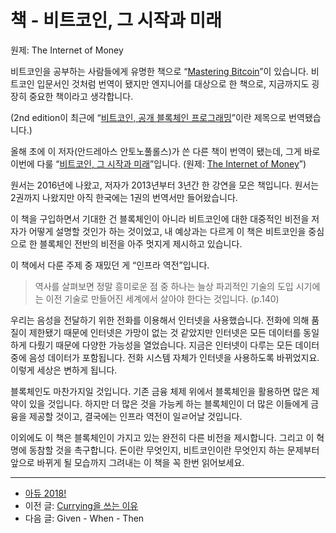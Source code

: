# 책 - 비트코인, 그 시작과 미래

원제: The Internet of Money

비트코인을 공부하는 사람들에게 유명한 책으로
“[Mastering Bitcoin](http://j.mp/2QkT83k)”이 있습니다.
비트코인 입문서인 것처럼 번역이 됐지만 엔지니어를 대상으로 한 책으로,
지금까지도 굉장히 중요한 책이라고 생각합니다.

(2nd edition이 최근에
“[비트코인, 공개 블록체인 프로그래밍](http://j.mp/2QkHd5D)”이란 제목으로
번역됐습니다.)

올해 초에 이 저자(안드레아스 안토노풀롤스)가 쓴 다른 책이 번역이 됐는데,
그게 바로 이번에 다룰 “[비트코인, 그 시작과 미래](http://j.mp/2Rnw2Wa)”입니다.
(원제: [The Internet of Money](http://j.mp/2RIPz3n)”)

원서는 2016년에 나왔고, 저자가 2013년부터 3년간 한 강연을 모은 책입니다.
원서는 2권까지 나왔지만 아직 한국에는 1권의 번역서만 들어왔습니다.

이 책을 구입하면서 기대한 건 블록체인이 아니라 비트코인에 대한 대중적인
비전을 저자가 어떻게 설명할 것인가 하는 것이었고,
내 예상과는 다르게 이 책은 비트코인을 중심으로 한 블록체인 전반의 비전을
아주 멋지게 제시하고 있습니다.

이 책에서 다룬 주제 중 재밌던 게 “인프라 역전”입니다.

> 역사를 살펴보면 정말 흥미로운 점 중 하나는 늘상 파괴적인 기술의 도입 시기에는
> 이전 기술로 만들어진 세계에서 살아야 한다는 것입니다.
> (p.140)

우리는 음성을 전달하기 위한 전화를 이용해서 인터넷을 사용했습니다.
전화에 의해 품질이 제한됐기 때문에 인터넷은 가망이 없는 것 같았지만
인터넷은 모든 데이터를 동일하게 다뤘기 때문에 다양한 가능성을 열었습니다.
지금은 인터넷이 다루는 모든 데이터 중에 음성 데이터가 포함됩니다.
전화 시스템 자체가 인터넷을 사용하도록 바뀌었지요.
이렇게 세상은 변하게 됩니다.

블록체인도 마찬가지일 것입니다.
기존 금융 체제 위에서 블록체인을 활용하면 많은 제약이 있을 것입니다.
하지만 더 많은 것을 가능케 하는 블록체인이
더 많은 이들에게 금융을 제공할 것이고,
결국에는 인프라 역전이 일ㄹ어날 것입니다.

이외에도 이 책은 블록체인이 가지고 있는 완전히 다른 비전을 제시합니다.
그리고 이 혁명에 동참할 것을 촉구합니다.
돈이란 무엇인지, 비트코인이란 무엇인지 하는 문제부터
앞으로 바뀌게 될 모습까지 그려내는 이 책을 꼭 한번 읽어보세요.

---

- [아듀 2018!](https://adieu2018.ahastudio.com/)
- 이전 글: [Currying을 쓰는 이유](http://j.mp/2UtgSk5)
- 다음 글: Given - When - Then
